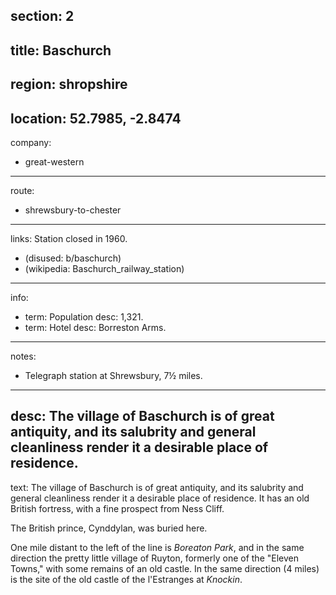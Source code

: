 section: 2
----
title: Baschurch
----
region: shropshire
----
location: 52.7985, -2.8474
----
company:
- great-western
----
route:
- shrewsbury-to-chester
----
links:
Station closed in 1960.
- (disused: b/baschurch)
- (wikipedia: Baschurch_railway_station)
----
info:
- term: Population
  desc: 1,321.
- term: Hotel
  desc: Borreston Arms.
----
notes:
- Telegraph station at Shrewsbury, 7½ miles.
----
desc: The village of Baschurch is of great antiquity, and its salubrity and general cleanliness render it a desirable place of residence.
----
text: The village of Baschurch is of great antiquity, and its salubrity and general cleanliness render it a desirable place of residence. It has an old British fortress, with a fine prospect from Ness Cliff.

The British prince, Cynddylan, was buried here.

One mile distant to the left of the line is *Boreaton Park*, and in the same direction the pretty little village of Ruyton, formerly one of the "Eleven Towns," with some remains of an old castle. In the same direction (4 miles) is the site of the old castle of the l'Estranges at *Knockin*.
